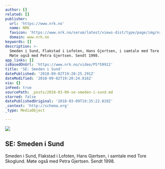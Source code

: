 ```yaml
---
author: []
related: []
publisher:
  url: 'https://www.nrk.no'
  name: NRK
  favicon: 'https://www.nrk.no/serum/latest/views-dist/type/page/img/nrk.ico'
  domain: www.nrk.no
keywords: []
description: >-
  Smeden i Sund, Flakstad i Lofoten, Hans Gjertsen, i samtale med Tore Skoglund.
  Møte også med Petra Gjertsen. Sendt 1998. 
app_links: []
isBasedOnUrl: 'https://www.nrk.no/video/PS*59912'
title: 'SE: Smeden i Sund'
datePublished: '2018-09-02T19:20:25.291Z'
dateModified: '2018-09-02T19:20:24.816Z'
via: {}
inFeed: true
sourcePath: _posts/2018-03-09-se-smeden-i-sund.md
starred: false
datePublishedOriginal: '2018-03-09T19:35:22.019Z'
_context: 'http://schema.org'
_type: MediaObject

---
```

<article style=""><img src="https://imgflo.herokuapp.com/graph/2b2431f8e7ba7b0/44e062d1569ec706de8bdacfaa6e7bf4/noop?input=https%3A%2F%2Fgfx.nrk.no%2FxqrYUYax5N-VRTu5prShegNIEST-NLkfMcfpgJuukA_g" /><h1>SE: Smeden i Sund</h1><p>Smeden i Sund, Flakstad i Lofoten, Hans Gjertsen, i samtale med Tore Skoglund. Møte også med Petra Gjertsen. Sendt 1998. </p></article>